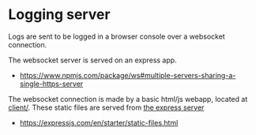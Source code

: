 # Logging server

Logs are sent to be logged in a browser console over a websocket connection.

The websocket server is served on an express app.
- https://www.npmjs.com/package/ws#multiple-servers-sharing-a-single-https-server

The websocket connection is made by a basic html/js webapp, located at [client/](./client/). These static files are served from [the express server](./server.js)
- https://expressjs.com/en/starter/static-files.html